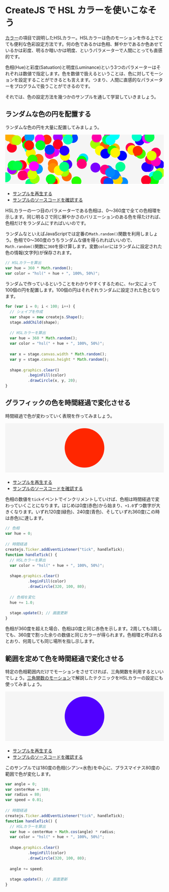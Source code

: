 # CreateJS で HSL カラーを使いこなそう

[カラー](color.md)の項目で説明したHSLカラー。HSLカラーは色のモーションを作る上でとても便利な色彩設定方法です。何の色であるかは色相、鮮やかであるか色あせているかは彩度、明るか暗いかは明度、というパラメーターで人間にとっても直感的です。

色相(Hue)と彩度(Satuation)と明度(Luminance)という3つのパラメーターはそれぞれは数値で指定します。色を数値で扱えるということは、色に対してモーションを設定することができるとも言えます。つまり、人間に直感的なパラメーターをプログラムで扱うことができるのです。

それでは、色の設定方法を幾つかのサンプルを通して学習していきましょう。

## ランダムな色の円を配置する

ランダムな色の円を大量に配置してみましょう。

![](../imgs/color_hsl_dots.html.png)

- [サンプルを再生する](https://ics-creative.github.io/tutorial-createjs/samples/color_hsl_dots.html)
- [サンプルのソースコードを確認する](../samples/color_hsl_dots.html)

HSLカラーの一つ目のパラメーターである色相は、0〜360度で全ての色相環を示します。同じ明るさで同じ鮮やかさのバリエーションのある色を得たければ、色相だけをランダムにすればいいのです。

ランダムなといえばJavaScriptでは定番の`Math.random()`関数を利用しましょう。色相で0〜360度のうちランダムな値を得られればいいので、`Math.random()`関数に`360`を掛け算します。変数`color`にはランダムに設定された色の情報(文字列)が保存されます。

```js
// HSLカラーを算出
var hue = 360 * Math.random();
var color = "hsl(" + hue + ", 100%, 50%)";
```

ランダムで作っているということをわかりやすくするために、`for`文によって100個の円を配置します。100個の円はそれぞれランダムに設定された色となります。

```js
for (var i = 0; i < 100; i++) {
  // シェイプを作成
  var shape = new createjs.Shape();
  stage.addChild(shape);

  // HSLカラーを算出
  var hue = 360 * Math.random();
  var color = "hsl(" + hue + ", 100%, 50%)";

  var x = stage.canvas.width * Math.random();
  var y = stage.canvas.height * Math.random();

  shape.graphics.clear()
          .beginFill(color)
          .drawCircle(x, y, 20);
}
```

## グラフィックの色を時間経過で変化させる

時間経過で色が変わっていく表現を作ってみましょう。

![](../imgs/color_hsl_motion.html.png)

- [サンプルを再生する](https://ics-creative.github.io/tutorial-createjs/samples/color_hsl_motion.html)
- [サンプルのソースコードを確認する](../samples/color_hsl_motion.html)

色相の数値を`tick`イベントでインクリメントしていけば、色相は時間経過で変わっていくことになります。はじめは0度(赤色)から始まり、`+1.0`ずつ数字が大きくなります。いずれ120度(緑色)、240度(青色)、そしていずれ360度(この時は赤色)に達します。

```js
// 色相
var hue = 0;

// 時間経過
createjs.Ticker.addEventListener("tick", handleTick);
function handleTick() {
  // HSLカラーを算出
  var color = "hsl(" + hue + ", 100%, 50%)";

  shape.graphics.clear()
          .beginFill(color)
          .drawCircle(320, 100, 80);

  // 色相を変化
  hue += 1.0;

  stage.update(); // 画面更新
}
```

色相が360度を超えた場合、色相は0度と同じ赤色を示します。2周しても3周しても、360度で割った余りの数値と同じカラーが得られます。色相環と呼ばれるとおり、何周しても同じ場所を指し示します。

## 範囲を定めて色を時間経過で変化させる

特定の色相範囲内だけでモーションをさせてければ、三角関数を利用するといいでしょう。[三角関数のモーション](math_trigonometry.md)で解説したテクニックをHSLカラーの設定にも使ってみましょう。

![](../imgs/color_hsl_sin.html.png)

- [サンプルを再生する](https://ics-creative.github.io/tutorial-createjs/samples/color_hsl_sin.html)
- [サンプルのソースコードを確認する](../samples/color_hsl_sin.html)

このサンプルでは180度の色相(シアン=水色)を中心に、プラスマイナス80度の範囲で色が変化します。

```js
var angle = 0;
var centerHue = 180;
var radius = 80;
var speed = 0.01;

// 時間経過
createjs.Ticker.addEventListener("tick", handleTick);
function handleTick() {
  // HSLカラーを算出
  var hue = centerHue + Math.cos(angle) * radius;
  var color = "hsl(" + hue + ", 100%, 50%)";

  shape.graphics.clear()
          .beginFill(color)
          .drawCircle(320, 100, 80);

  angle += speed;

  stage.update(); // 画面更新
}
```
